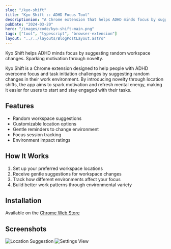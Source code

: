 ```yaml
---
slug: "/kyo-shift"
title: "Kyo Shift :: ADHD Focus Tool"
descriptionion: "A Chrome extension that helps ADHD minds focus by suggesting random workspace changes"
pubDate: "2024-03-20"
hero: "/images/code/kyo-shift-main.png"
tags: ["tool", "typescript", "browser-extension"]
layout: "../../layouts/BlogPostLayout.astro"
---
```


Kyo Shift helps ADHD minds focus by suggesting random workspace changes. Sparking motivation through novelty.

Kyo Shift is a Chrome extension designed to help people with ADHD overcome focus and task initiation challenges by suggesting random changes in their work environment. By introducing novelty through location shifts, the app aims to spark motivation and refresh mental energy, making it easier for users to start and stay engaged with their tasks.

## Features

- Random workspace suggestions
- Customizable location options
- Gentle reminders to change environment
- Focus session tracking
- Environment impact ratings

## How It Works

1. Set up your preferred workspace locations
2. Receive gentle suggestions for workspace changes
3. Track how different environments affect your focus
4. Build better work patterns through environmental variety

## Installation

Available on the [Chrome Web Store](https://chromewebstore.google.com/detail/kyo-shift/lnlkgnmbifemkabehpnddamelhfcdhpa)

## Screenshots

<img alt="Location Suggestion" src="/images/code/kyo-shift-main.png" />
<img alt="Settings View" src="/images/code/kyo-shift-settings.png" />

